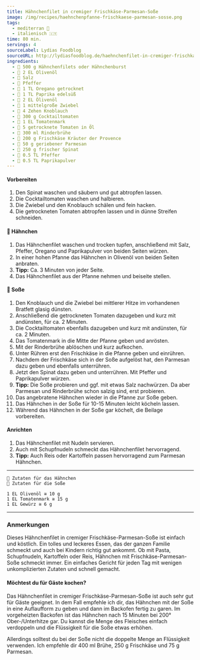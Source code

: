 ```yaml
---
title: Hähnchenfilet in cremiger Frischkäse-Parmesan-Soße
image: /img/recipes/haehnchenpfanne-frischkaese-parmesan-sosse.png
tags:
  - mediterran 🌊
  - italienisch 🇮🇹
time: 80 min.
servings: 4
sourceLabel: Lydias Foodblog
sourceURL: http://lydiasfoodblog.de/haehnchenfilet-in-cremiger-frischkaese-parmesan-sosse/
ingredients:
  - 🐔 500 g Hähnchenfilets oder Hähnchenburst
  - 🐔 2 EL Olivenöl
  - 🐔 Salz
  - 🐔 Pfeffer
  - 🐔 1 TL Oregano getrocknet
  - 🐔 1 TL Paprika edelsüß
  - 🐔 2 EL Ölivenöl
  - 🥣 1 mittelgroße Zwiebel
  - 🥣 4 Zehen Knoblauch
  - 🥣 300 g Cocktailtomaten
  - 🥣 1 EL Tomatenmark
  - 🥣 5 getrocknete Tomaten in Öl
  - 🥣 300 ml Rinderbrühe
  - 🥣 200 g Frischkäse Kräuter der Provence
  - 🥣 50 g geriebener Parmesan
  - 🥣 250 g frischer Spinat
  - 🥣 0.5 TL Pfeffer
  - 🥣 0.5 TL Paprikapulver
---
```

#### Vorbereiten

  1. Den Spinat waschen und säubern und gut abtropfen lassen.
  1. Die Cocktailtomaten waschen und halbieren.
  1. Die Zwiebel und den Knoblauch schälen und fein hacken.
  1. Die getrockneten Tomaten abtropfen lassen und in dünne Streifen schneiden.
<p></p>


#### 🐔 Hähnchen

  1. Das Hähnchenfilet waschen und trocken tupfen, anschließend mit Salz, Pfeffer, Oregano und Paprikapulver von beiden Seiten würzen.
  1. In einer hohen Pfanne das Hähnchen in Olivenöl von beiden Seiten anbraten.
  1. **Tipp:** Ca. 3 Minuten von jeder Seite.
  1. Das Hähnchenfilet aus der Pfanne nehmen und beiseite stellen.
<p></p>

#### 🥣 Soße

  1. Den Knoblauch und die Zwiebel bei mittlerer Hitze im vorhandenen Bratfett glasig dünsten.
  1. Anschließend die getrockneten Tomaten dazugeben und kurz mit andünsten, für ca. 2 Minuten.
  1. Die Cocktailtomaten ebenfalls dazugeben und kurz mit andünsten, für ca. 2 Minuten.
  1. Das Tomatenmark in die Mitte der Pfanne geben und anrösten.
  1. Mit der Rinderbrühe ablöschen und kurz aufkochen.
  1. Unter Rühren erst den Frischkäse in die Pfanne geben und einrühren.
  1. Nachdem der Frischkäse sich in der Soße aufgelöst hat, den Parmesan dazu geben und ebenfalls unterrühren.
  1. Jetzt den Spinat dazu geben und unterrühren. Mit Pfeffer und Paprikapulver würzen.
  1. **Tipp:** Die Soße probieren und ggf. mit etwas Salz nachwürzen. Da aber Parmesan und Rinderbrühe schon salzig sind, erst probieren.
  1. Das angebratene Hähnchen wieder in die Pfanne zur Soße geben.
  1. Das Hähnchen in der Soße für 10-15 Minuten leicht köcheln lassen.
  1. Während das Hähnchen in der Soße gar köchelt, die Beilage vorbereiten. 
<p></p>

#### Anrichten

  1. Das Hähnchenfilet mit Nudeln servieren.
  1. Auch mit Schupfnudeln schmeckt das Hähnchenfilet hervorragend.
  1. **Tipp:** Auch Reis oder Kartoffeln passen hervorragend zum Parmesan Hähnchen.
<p></p>

***
    🐔 Zutaten für das Hähnchen
    🥣 Zutaten für die Soße

    1 EL Olivenöl ≅ 10 g
    1 EL Tomatenmark ≅ 15 g
    1 EL Gewürz ≅ 6 g    
***
    
### Anmerkungen

Dieses Hähnchenfilet in cremiger Frischkäse-Parmesan-Soße ist einfach und 
köstlich. Ein tolles und leckeres Essen, das der ganzen Familie schmeckt 
und auch bei Kindern richtig gut ankommt.
Ob mit Pasta, Schupfnudeln, Kartoffeln oder Reis, Hähnchen mit 
Frischkäse-Parmesan-Soße schmeckt immer. Ein einfaches Gericht für 
jeden Tag mit wenigen unkomplizierten Zutaten und schnell gemacht.

#### Möchtest du für Gäste kochen?

Das Hähnchenfilet in cremiger Frischkäse-Parmesan-Soße ist auch sehr gut
für Gäste geeignet. In dem Fall empfehle ich dir, das Hähnchen mit der Soße 
in eine Auflaufform zu geben und dann im Backofen fertig zu garen.
Im vorgeheizten Backofen ist das Hähnchen nach 15 Minuten bei 200° Ober-/Unterhitze gar.
Du kannst die Menge des Fleisches einfach verdoppeln und die Flüssigkeit für die Soße etwas erhöhen.

Allerdings solltest du bei der Soße nicht die doppelte Menge an Flüssigkeit verwenden. 
Ich empfehle dir 400 ml Brühe, 250 g Frischkäse und 75 g Parmesan.
